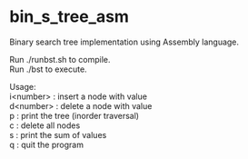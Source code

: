 # bin_s_tree_asm
Binary search tree implementation using Assembly language. <br />

Run ./runbst.sh to compile. <br />
Run ./bst to execute. <br />

Usage: <br />
i\<number\> : insert a node with value <number> <br />
d\<number\> : delete a node with value <number> <br />
p           : print the tree (inorder traversal) <br />
c           : delete all nodes <br />
s           : print the sum of values <br />
q           : quit the program <br />
